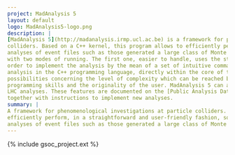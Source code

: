 ```yaml
---
project: MadAnalysis 5
layout: default
logo: MadAnalysis5-logo.png
description: |
[MadAnalysis 5](http://madanalysis.irmp.ucl.ac.be) is a framework for phenomenological investigations at particle 
colliders. Based on a C++ kernel, this program allows to efficiently perform, in a straightforward and user-friendly fashion, sophisticated physics 
analyses of event files such as those generated a large class of Monte Carlo event generators. MadAnalysis 5 comes 
with two modes of running. The first one, easier to handle, uses the strengths of a powerful Python interface in 
order to implement the analysis by the mean of a set of intuitive commands. The second one requires to implement the 
analysis in the C++ programming language, directly within the core of the analysis framework. This opens unlimited 
possibilities concerning the level of complexity which can be reached by the analysis, being only limited by the 
programming skills and the originality of the user. MadAnalysis 5 can also be used for the recasting of existing 
LHC analyses. These features are documented on the [Public Analysis Database (PAD)](http://madanalysis.irmp.ucl.ac.be/wiki/PublicAnalysisDatabase), 
together with instructions to implement new analyses.
summary: |
A framework for phenomenological investigations at particle colliders. Based on a C++ kernel, this program allows to 
efficiently perform, in a straightforward and user-friendly fashion, sophisticated physics
analyses of event files such as those generated a large class of Monte Carlo event generators.
---
```


{% include gsoc_project.ext %}